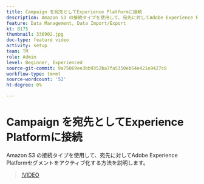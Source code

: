 ```yaml
---
title: Campaign を宛先としてExperience Platformに接続
description: Amazon S3 の接続タイプを使用して、宛先に対してAdobe Experience Platformセグメントをアクティブ化する方法を説明します。
feature: Data Management, Data Import/Export
kt: 8175
thumbnail: 336902.jpg
doc-type: feature video
activity: setup
team: TM
role: Admin
level: Beginner, Experienced
source-git-commit: 9a75069ee3bb9352ba7fa5350eb54e421e9427c8
workflow-type: tm+mt
source-wordcount: '52'
ht-degree: 0%

---
```



# Campaign を宛先としてExperience Platformに接続

Amazon S3 の接続タイプを使用して、宛先に対してAdobe Experience Platformセグメントをアクティブ化する方法を説明します。

>[!VIDEO](https://video.tv.adobe.com/v/336902?quality=12)
